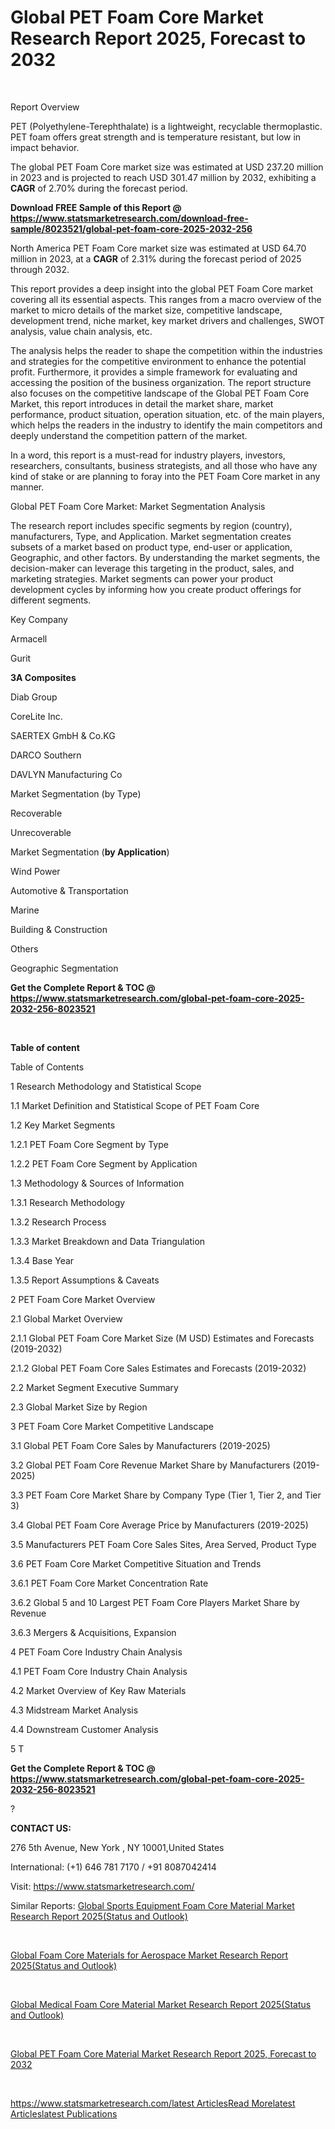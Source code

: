 <h1>Global PET Foam Core Market Research Report 2025, Forecast to 2032</h1><br/><p>Report Overview</p>
 
 
 
 <p>PET (Polyethylene-Terephthalate) is a lightweight, recyclable thermoplastic. PET foam offers great strength and is temperature resistant, but low in impact behavior.</p>
 
 
 
 <p>The global PET Foam Core market size was estimated at USD 237.20 million in 2023 and is projected to reach USD 301.47 million by 2032, exhibiting a <strong>CAGR</strong> of 2.70% during the forecast period.</p>
 
 
 
 <p><strong>Download FREE Sample of this Report @ <a href="https://www.statsmarketresearch.com/download-free-sample/8023521/global-pet-foam-core-2025-2032-256">https://www.statsmarketresearch.com/download-free-sample/8023521/global-pet-foam-core-2025-2032-256</a></strong></p>
 
 
 
 <p>North America PET Foam Core market size was estimated at USD 64.70 million in 2023, at a <strong>CAGR</strong> of 2.31% during the forecast period of 2025 through 2032.</p>
 
 
 
 <p>This report provides a deep insight into the global PET Foam Core market covering all its essential aspects. This ranges from a macro overview of the market to micro details of the market size, competitive landscape, development trend, niche market, key market drivers and challenges, SWOT analysis, value chain analysis, etc.</p>
 
 
 
 <p>The analysis helps the reader to shape the competition within the industries and strategies for the competitive environment to enhance the potential profit. Furthermore, it provides a simple framework for evaluating and accessing the position of the business organization. The report structure also focuses on the competitive landscape of the Global PET Foam Core Market, this report introduces in detail the market share, market performance, product situation, operation situation, etc. of the main players, which helps the readers in the industry to identify the main competitors and deeply understand the competition pattern of the market.</p>
 
 
 
 <p>In a word, this report is a must-read for industry players, investors, researchers, consultants, business strategists, and all those who have any kind of stake or are planning to foray into the PET Foam Core market in any manner.</p>
 
 
 
 <p>Global PET Foam Core Market: Market Segmentation Analysis</p>
 
 
 
 <p>The research report includes specific segments by region (country), manufacturers, Type, and Application. Market segmentation creates subsets of a market based on product type, end-user or application, Geographic, and other factors. By understanding the market segments, the decision-maker can leverage this targeting in the product, sales, and marketing strategies. Market segments can power your product development cycles by informing how you create product offerings for different segments.</p>
 
 
 
 <p>Key Company</p>
 
 
 
 <p>Armacell</p>
 
 
 
 <p>Gurit</p>
 
 
 
 <p><strong>3A Composites</strong></p>
 
 
 
 <p>Diab Group</p>
 
 
 
 <p>CoreLite Inc.</p>
 
 
 
 <p>SAERTEX GmbH & Co.KG</p>
 
 
 
 <p>DARCO Southern</p>
 
 
 
 <p>DAVLYN Manufacturing Co</p>
 
 
 
 <p>Market Segmentation (by Type)</p>
 
 
 
 <p>Recoverable</p>
 
 
 
 <p>Unrecoverable</p>
 
 
 
 <p>Market Segmentation (<strong>by Application</strong>)</p>
 
 
 
 <p>Wind Power</p>
 
 
 
 <p>Automotive & Transportation</p>
 
 
 
 <p>Marine</p>
 
 
 
 <p>Building & Construction</p>
 
 
 
 <p>Others</p>
 
 
 
 <p>Geographic Segmentation</p>
 
 
 
 <div><b>Get the Complete Report & TOC @ <a href="https://www.statsmarketresearch.com/global-pet-foam-core-2025-2032-256-8023521">https://www.statsmarketresearch.com/global-pet-foam-core-2025-2032-256-8023521</a></b></div>
 
 
 
 <p><br />
 
 <b>Table of content</b></p>
 
 
 
 <p>Table of Contents<br />
 
 1 Research Methodology and Statistical Scope<br />
 
 1.1 Market Definition and Statistical Scope of PET Foam Core<br />
 
 1.2 Key Market Segments<br />
 
 1.2.1 PET Foam Core Segment by Type<br />
 
 1.2.2 PET Foam Core Segment by Application<br />
 
 1.3 Methodology & Sources of Information<br />
 
 1.3.1 Research Methodology<br />
 
 1.3.2 Research Process<br />
 
 1.3.3 Market Breakdown and Data Triangulation<br />
 
 1.3.4 Base Year<br />
 
 1.3.5 Report Assumptions & Caveats<br />
 
 2 PET Foam Core Market Overview<br />
 
 2.1 Global Market Overview<br />
 
 2.1.1 Global PET Foam Core Market Size (M USD) Estimates and Forecasts (2019-2032)<br />
 
 2.1.2 Global PET Foam Core Sales Estimates and Forecasts (2019-2032)<br />
 
 2.2 Market Segment Executive Summary<br />
 
 2.3 Global Market Size by Region<br />
 
 3 PET Foam Core Market Competitive Landscape<br />
 
 3.1 Global PET Foam Core Sales by Manufacturers (2019-2025)<br />
 
 3.2 Global PET Foam Core Revenue Market Share by Manufacturers (2019-2025)<br />
 
 3.3 PET Foam Core Market Share by Company Type (Tier 1, Tier 2, and Tier 3)<br />
 
 3.4 Global PET Foam Core Average Price by Manufacturers (2019-2025)<br />
 
 3.5 Manufacturers PET Foam Core Sales Sites, Area Served, Product Type<br />
 
 3.6 PET Foam Core Market Competitive Situation and Trends<br />
 
 3.6.1 PET Foam Core Market Concentration Rate<br />
 
 3.6.2 Global 5 and 10 Largest PET Foam Core Players Market Share by Revenue<br />
 
 3.6.3 Mergers & Acquisitions, Expansion<br />
 
 4 PET Foam Core Industry Chain Analysis<br />
 
 4.1 PET Foam Core Industry Chain Analysis<br />
 
 4.2 Market Overview of Key Raw Materials<br />
 
 4.3 Midstream Market Analysis<br />
 
 4.4 Downstream Customer Analysis<br />
 
 5 T</p>
 
 
 
 <div><b>Get the Complete Report & TOC @ <a href="https://www.statsmarketresearch.com/global-pet-foam-core-2025-2032-256-8023521">https://www.statsmarketresearch.com/global-pet-foam-core-2025-2032-256-8023521</a></b></div>
 
 
 
 <p>? </p>
 
 
 
 <p><b>CONTACT US:</b><br />
 
 276 5th Avenue, New York , NY 10001,United States<br />
 
 International: (+1) 646 781 7170 / +91 8087042414<br />
 
 Visit: <a href="https://www.statsmarketresearch.com/">https://www.statsmarketresearch.com/</a><br />
 
 Similar Reports: <a href="https://www.statsmarketresearch.com/global-pet-foam-core-2025-2032-256-8023521">Global Sports Equipment Foam Core Material Market Research Report 2025(Status and Outlook)</a><br />
 
 <br />
 
 <a href="https://www.statsmarketresearch.com/global-pet-foam-core-2025-2032-256-8023521">Global Foam Core Materials for Aerospace Market Research Report 2025(Status and Outlook)</a><br />
 
 <br />
 
 <a href="https://www.statsmarketresearch.com/global-pet-foam-core-2025-2032-256-8023521">Global Medical Foam Core Material Market Research Report 2025(Status and Outlook)</a><br />
 
 <br />
 
 <a href="https://www.statsmarketresearch.com/global-pet-foam-core-2025-2032-256-8023521">Global PET Foam Core Material Market Research Report 2025, Forecast to 2032</a><br />
 
 <br />
 
 <a href="https://gyeongbokgung.com">https://www.statsmarketresearch.com/</a><a href="https://hallyeomaritime.com">latest Articles</a><a href="https://jingwansa.com">Read More</a><a href="https://nguoiviet.jp/">latest Articles</a><a href="https://www.intelmarketresearch.com/">latest Publications</a></p>